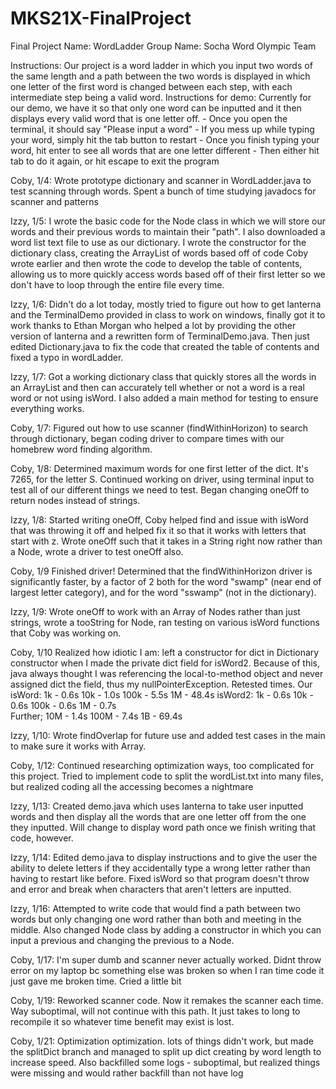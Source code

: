 # MKS21X-FinalProject
Final Project Name: WordLadder
Group Name: Socha Word Olympic Team


Instructions:
  Our project is a word ladder in which you input two words of the same length and a path between the two words is displayed in which one letter of the first word is changed between each step, with each intermediate step being a valid word.
  Instructions for demo:
    Currently for our demo, we have it so that only one word can be inputted and it then displays every valid word that is one letter off.
    - Once you open the terminal, it should say "Please input a word"
    - If you mess up while typing your word, simply hit the tab button to restart
    - Once you finish typing your word, hit enter to see all words that are one letter different
    - Then either hit tab to do it again, or hit escape to exit the program

Coby, 1/4:
  Wrote prototype dictionary and scanner in WordLadder.java to test scanning through words. Spent a bunch of time studying javadocs for scanner and patterns


Izzy, 1/5:
  I wrote the basic code for the Node class in which we will store our words and their previous words to maintain their "path". I also downloaded a word list text file to use as our dictionary. I wrote the constructor for the dictionary class, creating the ArrayList of words based off of code Coby wrote earlier and then wrote the code to develop the table of contents, allowing us to more quickly access words based off of their first letter so we don't have to loop through the entire file every time.


Izzy, 1/6:
  Didn't do a lot today, mostly tried to figure out how to get lanterna and the TerminalDemo provided in class to work on windows, finally got it to work thanks to Ethan Morgan who helped a lot by providing the other version of lanterna and a rewritten form of TerminalDemo.java. Then just edited Dictionary.java to fix the code that created the table of contents and fixed a typo in wordLadder.


Izzy, 1/7:
  Got a working dictionary class that quickly stores all the words in an ArrayList and then can accurately tell whether or not a word is a real word or not using isWord. I also added a main method for testing to ensure everything works.

Coby, 1/7:
  Figured out how to use scanner (findWithinHorizon) to search through dictionary, began coding driver to compare times with our homebrew word finding algorithm.

Coby, 1/8:
Determined maximum words for one first letter of the dict. It's 7265, for the letter S. Continued working on driver, using terminal input to test all of our different things we need to test. Began changing oneOff to return nodes instead of strings.


Izzy, 1/8:
Started writing oneOff, Coby helped find and issue with isWord that was throwing it off and helped fix it so that it works with letters that start with z. Wrote oneOff such that it takes in a String right now rather than a Node, wrote a driver to test oneOff also.


Coby, 1/9
  Finished driver! Determined that the findWithinHorizon driver is significantly faster, by a factor of 2 both for the word "swamp" (near end of largest letter category), and for the word "sswamp" (not in the dictionary).

Izzy, 1/9:
  Wrote oneOff to work with an Array of Nodes rather than just strings, wrote a tooString for Node, ran testing on various isWord functions that Coby was working on.

Coby, 1/10
  Realized how idiotic I am: left a constructor for dict in Dictionary constructor when I made the private dict field for isWord2. Because of this, java always thought I was referencing the local-to-method object and never assigned dict the field, thus my nullPointerException.
  Retested times.
  Our isWord:
  1k - 0.6s   10k - 1.0s   100k - 5.5s  1M - 48.4s
  isWord2:
  1k - 0.6s   10k - 0.6s   100k - 0.6s  1M - 0.7s   
  Further;    10M - 1.4s   100M - 7.4s  1B - 69.4s

Izzy, 1/10:
  Wrote findOverlap for future use and added test cases in the main to make sure it works with Array<Node>.

Coby, 1/12:
  Continued researching optimization ways, too complicated for this project. Tried to implement code to split the wordList.txt into many files, but realized coding all the accessing becomes a nightmare


Izzy, 1/13:
  Created demo.java which uses lanterna to take user inputted words and then display all the words that are one letter off from the one they inputted. Will change to display word path once we finish writing that code, however.

Izzy, 1/14:
  Edited demo.java to display instructions and to give the user the ability to delete letters if they accidentally type a wrong letter rather than having to restart like before. Fixed isWord so that program doesn't throw and error and break when characters that aren't letters are inputted.

Izzy, 1/16:
  Attempted to write code that would find a path between two words but only changing one word rather than both and meeting in the middle. Also changed Node class by adding a constructor in which you can input a previous and changing the previous to a Node.

Coby, 1/17:
  I'm super dumb and scanner never actually worked. Didnt throw error on my laptop bc something else was broken so when I ran time code it just gave me broken time. Cried a little bit

Coby, 1/19:
  Reworked scanner code. Now it remakes the scanner each time. Way suboptimal, will not continue with this path. It just takes to long to recompile it so whatever time benefit may exist is lost.

Coby, 1/21:
  Optimization optimization. lots of things didn't work, but made the splitDict branch and managed to split up dict creating by word length to increase speed. Also backfilled some logs - suboptimal, but realized things were missing and would rather backfill than not have log

